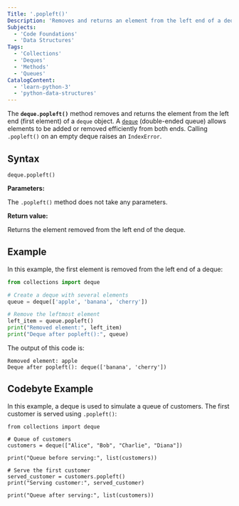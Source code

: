 ```yaml
---
Title: '.popleft()'
Description: 'Removes and returns an element from the left end of a deque object in Python.'
Subjects:
  - 'Code Foundations'
  - 'Data Structures'
Tags:
  - 'Collections'
  - 'Deques'
  - 'Methods'
  - 'Queues'
CatalogContent:
  - 'learn-python-3'
  - 'python-data-structures'
---
```


The **`deque.popleft()`** method removes and returns the element from the left end (first element) of a `deque` object. A [`deque`](https://www.codecademy.com/resources/docs/python/collections-module/deque) (double-ended queue) allows elements to be added or removed efficiently from both ends. Calling `.popleft()` on an empty deque raises an `IndexError`.

## Syntax

```pseudo
deque.popleft()
```

**Parameters:**

The `.popleft()` method does not take any parameters.

**Return value:**

Returns the element removed from the left end of the deque.

## Example

In this example, the first element is removed from the left end of a deque:

```py
from collections import deque

# Create a deque with several elements
queue = deque(['apple', 'banana', 'cherry'])

# Remove the leftmost element
left_item = queue.popleft()
print("Removed element:", left_item)
print("Deque after popleft():", queue)
```

The output of this code is:

```shell
Removed element: apple
Deque after popleft(): deque(['banana', 'cherry'])
```

## Codebyte Example

In this example, a deque is used to simulate a queue of customers. The first customer is served using `.popleft()`:

```codebyte/python
from collections import deque

# Queue of customers
customers = deque(["Alice", "Bob", "Charlie", "Diana"])

print("Queue before serving:", list(customers))

# Serve the first customer
served_customer = customers.popleft()
print("Serving customer:", served_customer)

print("Queue after serving:", list(customers))
```

